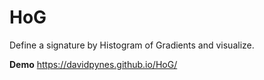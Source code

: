 # HoG
Define a signature by Histogram of Gradients and visualize.

**Demo**
https://davidpynes.github.io/HoG/